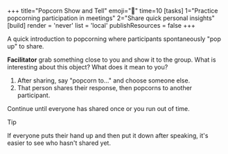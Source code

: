 +++
title="Popcorn Show and Tell"
emoji="🍿"
time=10
[tasks]
1="Practice popcorning participation in meetings"
2="Share quick personal insights"
[build]
render = 'never'
list = 'local'
publishResources = false
+++

A quick introduction to popcorning where participants spontaneously "pop up" to share.

**Facilitator** grab something close to you and show it to the group. What is interesting about this object? What does it mean to you?

1. After sharing, say "popcorn to..." and choose someone else.
1. That person shares their response, then popcorns to another participant.

Continue until everyone has shared once or you run out of time.

> [!TIP]
> If everyone puts their hand up and then put it down after speaking, it's easier to see who hasn't shared yet.
